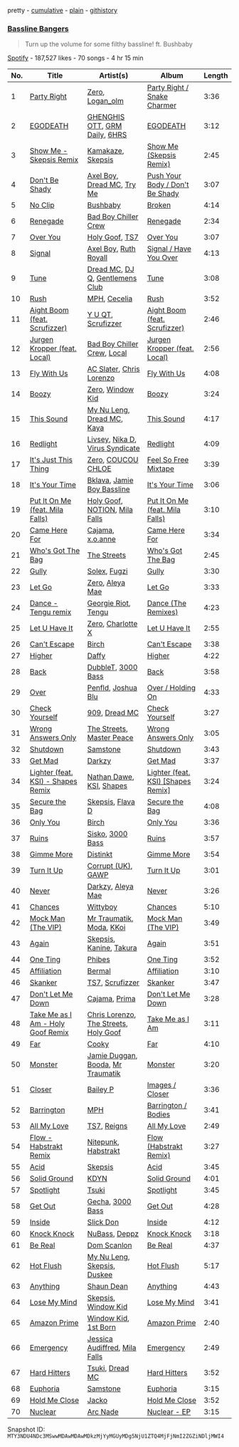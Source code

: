 pretty - [cumulative](/playlists/cumulative/37i9dQZF1DX13R6rBZEpj7.md) - [plain](/playlists/plain/37i9dQZF1DX13R6rBZEpj7) - [githistory](https://github.githistory.xyz/mackorone/spotify-playlist-archive/blob/main/playlists/plain/37i9dQZF1DX13R6rBZEpj7)

### [Bassline Bangers](https://open.spotify.com/playlist/37i9dQZF1DX13R6rBZEpj7)

> Turn up the volume for some filthy bassline! ft\. Bushbaby

[Spotify](https://open.spotify.com/user/spotify) - 187,527 likes - 70 songs - 4 hr 15 min

| No. | Title | Artist(s) | Album | Length |
|---|---|---|---|---|
| 1 | [Party Right](https://open.spotify.com/track/6cS27V3QGz0WdRqSRioDu3) | [Zero](https://open.spotify.com/artist/6ocDQwCTkVro3cmejcF1DH), [Logan\_olm](https://open.spotify.com/artist/7ezXYwQkPrEkSXdVsFowz0) | [Party Right / Snake Charmer](https://open.spotify.com/album/1ZDew2sa32OfMmXnUJCzBx) | 3:36 |
| 2 | [EGODEATH](https://open.spotify.com/track/6yrMWKRUdGZ8He2TibxkCo) | [GHENGHIS OTT](https://open.spotify.com/artist/5QK20C8SnSQhtYwEL5wrbO), [GRM Daily](https://open.spotify.com/artist/4PCeJ2EIn3YtzYYRsHHWyy), [6HRS](https://open.spotify.com/artist/64aAUlycnpUelu81j7FPi0) | [EGODEATH](https://open.spotify.com/album/22fzZWdUIIywKnUPiSZ6D4) | 3:12 |
| 3 | [Show Me \- Skepsis Remix](https://open.spotify.com/track/7EfCX1JJcvCtul38U9PBRB) | [Kamakaze](https://open.spotify.com/artist/6C0Tazx8fb7cJIhm2s2Ttm), [Skepsis](https://open.spotify.com/artist/6DnQYUjtYusK9QJts9HqSC) | [Show Me \(Skepsis Remix\)](https://open.spotify.com/album/3KQMAgCDCdTzqCjWPRvaPY) | 2:45 |
| 4 | [Don't Be Shady](https://open.spotify.com/track/6WFwfQuDSWdPkG7PkJcAyf) | [Axel Boy](https://open.spotify.com/artist/4DabGEOrvBxxta0YlaaJpJ), [Dread MC](https://open.spotify.com/artist/2U5JmM5bTJuARrzQYnDAKn), [Try Me](https://open.spotify.com/artist/5F7UnHRhLHiqANbzjdssT3) | [Push Your Body / Don't Be Shady](https://open.spotify.com/album/1w95IkFLU1zhLc0oGlaAAs) | 3:07 |
| 5 | [No Clip](https://open.spotify.com/track/1TQVU0gGIRUUzlZLVAbojX) | [Bushbaby](https://open.spotify.com/artist/6YYg4TQoF8cp50IuM2vU4C) | [Broken](https://open.spotify.com/album/6oPo89O2VgvSqY4JBd7xh3) | 4:14 |
| 6 | [Renegade](https://open.spotify.com/track/2QWXmgMXYp1UM3LyHVaAFe) | [Bad Boy Chiller Crew](https://open.spotify.com/artist/5SRr4ZJMoygWecytkIwlaV) | [Renegade](https://open.spotify.com/album/0HlsaMsBjldN8ilQkkF4G8) | 2:34 |
| 7 | [Over You](https://open.spotify.com/track/7qm3YjedUCXH2p58VLwUHi) | [Holy Goof](https://open.spotify.com/artist/2gNmFyBanPG1slh2pHnCtU), [TS7](https://open.spotify.com/artist/4EV6hgVc6KD0SFOIJJLFki) | [Over You](https://open.spotify.com/album/2CGESyjnHOzZiisdclbMLr) | 3:07 |
| 8 | [Signal](https://open.spotify.com/track/2pdswR1p29SsJNP6Zl7d05) | [Axel Boy](https://open.spotify.com/artist/4DabGEOrvBxxta0YlaaJpJ), [Ruth Royall](https://open.spotify.com/artist/68mfV6tyHCTHZrNWNbVXmu) | [Signal / Have You Over](https://open.spotify.com/album/1i685TMCvqmUHQc9ZcGqf4) | 4:13 |
| 9 | [Tune](https://open.spotify.com/track/7ske1qDeuRwD933vcnD3OS) | [Dread MC](https://open.spotify.com/artist/2U5JmM5bTJuARrzQYnDAKn), [DJ Q](https://open.spotify.com/artist/7dDPt2xIGymSDddx80OfF1), [Gentlemens Club](https://open.spotify.com/artist/58MEqEE2029jp6KTWTt1hO) | [Tune](https://open.spotify.com/album/0wN5zaRkX38Eh8U8myFobq) | 3:08 |
| 10 | [Rush](https://open.spotify.com/track/2a9hp6HbEtzUQBLv5C81mw) | [MPH](https://open.spotify.com/artist/62SCu33InHVq97VaWw3eof), [Cecelia](https://open.spotify.com/artist/6LtDEad7bRcRxBKQoiFAlI) | [Rush](https://open.spotify.com/album/2eZsDmAcZj27p3B73kbcYp) | 3:52 |
| 11 | [Aight Boom \(feat\. Scrufizzer\)](https://open.spotify.com/track/75GSsRPXsU16dUd5uVAbHX) | [Y U QT](https://open.spotify.com/artist/0tpkcjoMduNpT0FnpNYZiV), [Scrufizzer](https://open.spotify.com/artist/3JmGsgVoGUN1Ro1jLfi7k1) | [Aight Boom \(feat\. Scrufizzer\)](https://open.spotify.com/album/086oqWH3xfRrtg39eiJGLC) | 2:46 |
| 12 | [Jurgen Kropper \(feat\. Local\)](https://open.spotify.com/track/0DpElLiFInntCcT2slRz0I) | [Bad Boy Chiller Crew](https://open.spotify.com/artist/5SRr4ZJMoygWecytkIwlaV), [Local](https://open.spotify.com/artist/5pNualCkz8Fih2WjCYwEZ2) | [Jurgen Kropper \(feat\. Local\)](https://open.spotify.com/album/5XkV6u3hRL9solQEtJHrrp) | 2:56 |
| 13 | [Fly With Us](https://open.spotify.com/track/0aEIw4siCqZ8hlDrvtlRep) | [AC Slater](https://open.spotify.com/artist/6EqFMCnVGBRNmwPlk2f3Uc), [Chris Lorenzo](https://open.spotify.com/artist/7tm9Tuc70geXOOyKhtZHIj) | [Fly With Us](https://open.spotify.com/album/6IwSRKffabEdwOZvUjght0) | 4:08 |
| 14 | [Boozy](https://open.spotify.com/track/1gmlkortUXcobzlQ6qX6Bz) | [Zero](https://open.spotify.com/artist/6ocDQwCTkVro3cmejcF1DH), [Window Kid](https://open.spotify.com/artist/0Gt5eU7AuKfotkBLgjyg9p) | [Boozy](https://open.spotify.com/album/1cT6efIFKOycty0LVw6ciU) | 3:24 |
| 15 | [This Sound](https://open.spotify.com/track/5sQoVIKIgJnPkjZoq42AhX) | [My Nu Leng](https://open.spotify.com/artist/2rChxbkkh2U5ZrPuShKmTZ), [Dread MC](https://open.spotify.com/artist/2U5JmM5bTJuARrzQYnDAKn), [Kaya](https://open.spotify.com/artist/2ZQgZayNg80uKN5pjwv30k) | [This Sound](https://open.spotify.com/album/3tvCBG7axwQrj57zrurbws) | 4:17 |
| 16 | [Redlight](https://open.spotify.com/track/2vJ707HOqiCUmvuk2OsdDo) | [Livsey](https://open.spotify.com/artist/3NTztqzlD6wmkIMRwvurdL), [Nika D](https://open.spotify.com/artist/4rhvvviNTpgE0r6A3Vb5nG), [Virus Syndicate](https://open.spotify.com/artist/0NV5eY4Jzg4ldg2ikGnV4n) | [Redlight](https://open.spotify.com/album/7CZx4YfWKTwCnSUpduSX0o) | 4:09 |
| 17 | [It's Just This Thing](https://open.spotify.com/track/1PzMiuvUMQRKfxxNsPAjZR) | [Zero](https://open.spotify.com/artist/6ocDQwCTkVro3cmejcF1DH), [COUCOU CHLOE](https://open.spotify.com/artist/5xmw3tD4MbvhA1ay1U0HEC) | [Feel So Free Mixtape](https://open.spotify.com/album/4dHbS7oUzTsbkc0SPRhTWB) | 3:39 |
| 18 | [It's Your Time](https://open.spotify.com/track/3Q6T8sRZWec7A4U48jL9Wa) | [Bklava](https://open.spotify.com/artist/71t5uC7AYxisT7Z55Y2Kqd), [Jamie Boy Bassline](https://open.spotify.com/artist/0PQWIA1vcMBaOSBXnFgpLj) | [It's Your Time](https://open.spotify.com/album/4ZRW6aNvq4ec59GX7U5jTt) | 3:06 |
| 19 | [Put It On Me \(feat\. Mila Falls\)](https://open.spotify.com/track/1VO8LC2PyM13d1LxE6KLSc) | [Holy Goof](https://open.spotify.com/artist/2gNmFyBanPG1slh2pHnCtU), [NOTION](https://open.spotify.com/artist/1uRVM0wBdtyEuU582EeKJM), [Mila Falls](https://open.spotify.com/artist/5m1yocXnIqkhC8dyQQd6Ve) | [Put It On Me \(feat\. Mila Falls\)](https://open.spotify.com/album/23vTWjk8a8kz5XaH9Z2Z2U) | 3:10 |
| 20 | [Came Here For](https://open.spotify.com/track/4HOynjWGYD0JGHi7swaHFm) | [Cajama](https://open.spotify.com/artist/3YiP0AyiXuD61EE5xTaTbY), [x.o.anne](https://open.spotify.com/artist/546wUAx4h02JrN0KPXsIGq) | [Came Here For](https://open.spotify.com/album/5iZUOJ9gkVRGbx5xjYTp5a) | 3:34 |
| 21 | [Who's Got The Bag](https://open.spotify.com/track/0fquu5CejT76HhQejc6q7v) | [The Streets](https://open.spotify.com/artist/4GvOygVQquMaPm8oAc0vXi) | [Who's Got The Bag](https://open.spotify.com/album/7wqAIus994VXs9LH05VxdZ) | 2:45 |
| 22 | [Gully](https://open.spotify.com/track/4XpseHcAaQbfUugViy1oav) | [Solex](https://open.spotify.com/artist/4sEjCapdcBsTMA0lj1Ep4G), [Fugzi](https://open.spotify.com/artist/7bxrsA8nztT5Gf4E3dRLWc) | [Gully](https://open.spotify.com/album/540DGYXSZ8c1MOMlxug0QQ) | 3:30 |
| 23 | [Let Go](https://open.spotify.com/track/6TtKgnMlm2HhDPT1oHglfW) | [Zero](https://open.spotify.com/artist/6ocDQwCTkVro3cmejcF1DH), [Aleya Mae](https://open.spotify.com/artist/2O1Sw6WZ4ZVtIQO5LZIOjb) | [Let Go](https://open.spotify.com/album/4fMO4OlnCis4oiu2UxADOI) | 3:33 |
| 24 | [Dance \- Tengu remix](https://open.spotify.com/track/5wVsRQKP6xt4Z82QQDJA2f) | [Georgie Riot](https://open.spotify.com/artist/658we9fIJkrorlUIcDzsHi), [Tengu](https://open.spotify.com/artist/2W15C6WH5xh4r8aPGiiw4o) | [Dance \(The Remixes\)](https://open.spotify.com/album/21Gn31tVzHqLQwQBrDbKGW) | 4:23 |
| 25 | [Let U Have It](https://open.spotify.com/track/4ZhbxBYEqsuyk61ZBhgrBW) | [Zero](https://open.spotify.com/artist/6ocDQwCTkVro3cmejcF1DH), [Charlotte X](https://open.spotify.com/artist/5KEaTilneqGJ2SUc6ilfDS) | [Let U Have It](https://open.spotify.com/album/59ioF1E2Sbpfwy5Rwpt3Sj) | 2:55 |
| 26 | [Can't Escape](https://open.spotify.com/track/5oqQuROoAAc3FEQ2D8svfR) | [Birch](https://open.spotify.com/artist/30XFjY5QiLhaU51gQGAKNv) | [Can't Escape](https://open.spotify.com/album/5EJSTSrxAHGlZS1Ar1Bhwp) | 3:38 |
| 27 | [Higher](https://open.spotify.com/track/0ToozEOeZ9UR0y1rbSj9Kv) | [Daffy](https://open.spotify.com/artist/5zEIBKFTSWVmzLcDiCUlZF) | [Higher](https://open.spotify.com/album/1KD01E2RBcy8JDDFa0YUlU) | 4:22 |
| 28 | [Back](https://open.spotify.com/track/54qy9HFmqlgtngpatAAAPp) | [DubbleT](https://open.spotify.com/artist/0qFd9z9Shj28sgoLwKr0Af), [3000 Bass](https://open.spotify.com/artist/6J3C2BgdZTvYCIoCTzybDM) | [Back](https://open.spotify.com/album/4anFbEJ3IamNPrz66GJZpD) | 3:58 |
| 29 | [Over](https://open.spotify.com/track/3hctz1DZDroVD2i26nGtLQ) | [Penfld](https://open.spotify.com/artist/0ZcCXqoqA3t1pJiK3kiFbZ), [Joshua Blu](https://open.spotify.com/artist/1HF6XJU6BW3gu4vL4rxkd5) | [Over / Holding On](https://open.spotify.com/album/6JsTt3BENeBQSdVhEfj5TH) | 4:33 |
| 30 | [Check Yourself](https://open.spotify.com/track/3CBdMIBhkAffORLkygycWR) | [909](https://open.spotify.com/artist/1BGPK5MFxGtMlDfMym8fQF), [Dread MC](https://open.spotify.com/artist/2U5JmM5bTJuARrzQYnDAKn) | [Check Yourself](https://open.spotify.com/album/7HlM6tx37YlyZtIBIdsjFl) | 3:27 |
| 31 | [Wrong Answers Only](https://open.spotify.com/track/4aHi701FKuFYj7QSeSEftV) | [The Streets](https://open.spotify.com/artist/4GvOygVQquMaPm8oAc0vXi), [Master Peace](https://open.spotify.com/artist/4GNHtO2iEJ09r4JNTlqnO9) | [Wrong Answers Only](https://open.spotify.com/album/1mXBGKqlNCIglHpT3AbhN2) | 3:05 |
| 32 | [Shutdown](https://open.spotify.com/track/4gIm8QiIZrLb4UAn4JUXdP) | [Samstone](https://open.spotify.com/artist/0akEEdGffTxMJpd0CMInhY) | [Shutdown](https://open.spotify.com/album/1uMBr5KbMr7jDxJCrc3iZT) | 3:43 |
| 33 | [Get Mad](https://open.spotify.com/track/3DCBwvEQDnGoYVjdoTa6hI) | [Darkzy](https://open.spotify.com/artist/7Ecng98JLorpsVdazNr0Ry) | [Get Mad](https://open.spotify.com/album/4OO0IkgyFv0EMMgiB3eD0f) | 3:37 |
| 34 | [Lighter \(feat\. KSI\) \- Shapes Remix](https://open.spotify.com/track/3SMyy85TGAxfH7NYu65ujO) | [Nathan Dawe](https://open.spotify.com/artist/2gduEC76ry33RVurAvT05p), [KSI](https://open.spotify.com/artist/1nzgtKYFckznkcVMR3Gg4z), [Shapes](https://open.spotify.com/artist/1bZ8OZoO6E3KRtXQrYVNaw) | [Lighter \(feat\. KSI\) \[Shapes Remix\]](https://open.spotify.com/album/3qKcrBnDpoJoGGdNUyi7d2) | 3:24 |
| 35 | [Secure the Bag](https://open.spotify.com/track/3cy2jsGqXCDVGyWzVQ9tu0) | [Skepsis](https://open.spotify.com/artist/6DnQYUjtYusK9QJts9HqSC), [Flava D](https://open.spotify.com/artist/682SntJ7VKoFfssPfDAmDZ) | [Secure the Bag](https://open.spotify.com/album/1r4AXEEkYShSDf7iGTNmuL) | 4:08 |
| 36 | [Only You](https://open.spotify.com/track/4HlC9ErrBHGjEDPD1YSjMe) | [Birch](https://open.spotify.com/artist/30XFjY5QiLhaU51gQGAKNv) | [Only You](https://open.spotify.com/album/6JYhu5VWLYjZYvKkNaLX1U) | 3:36 |
| 37 | [Ruins](https://open.spotify.com/track/7ADvgniUzfEEh2eTqgpkz8) | [Sisko](https://open.spotify.com/artist/0helc55eMzPEXyUqV0qZt3), [3000 Bass](https://open.spotify.com/artist/6J3C2BgdZTvYCIoCTzybDM) | [Ruins](https://open.spotify.com/album/01BZZCEXgzCdHDx8fWcVpv) | 3:57 |
| 38 | [Gimme More](https://open.spotify.com/track/3XOOjp4OcQV7ChnJkZpMkN) | [Distinkt](https://open.spotify.com/artist/55hWlrQE8eBgArfN6nAWug) | [Gimme More](https://open.spotify.com/album/24EFMVdTNui57FEIvcQ8DN) | 3:54 |
| 39 | [Turn It Up](https://open.spotify.com/track/2x3Ho0q8Jlg4oeKLplVNF3) | [Corrupt \(UK\)](https://open.spotify.com/artist/0cUPXn0AOgVrI413vJgBAJ), [GAWP](https://open.spotify.com/artist/7nRbEJhGU1wq3sEuQelrzb) | [Turn It Up](https://open.spotify.com/album/3CYXvbET6O38TCv5fHHykm) | 3:01 |
| 40 | [Never](https://open.spotify.com/track/43NLj97L6PQUQ05HyZJmQZ) | [Darkzy](https://open.spotify.com/artist/7Ecng98JLorpsVdazNr0Ry), [Aleya Mae](https://open.spotify.com/artist/2O1Sw6WZ4ZVtIQO5LZIOjb) | [Never](https://open.spotify.com/album/7u24MlEFH8OrFG3RI0pMr5) | 3:26 |
| 41 | [Chances](https://open.spotify.com/track/5szLalLSHItSzMOEqagjwn) | [Wittyboy](https://open.spotify.com/artist/3SgLMH12f6V9dfSW2QPgAw) | [Chances](https://open.spotify.com/album/64QsrEsgFAN6nnxonRjsYP) | 5:10 |
| 42 | [Mock Man \(The VIP\)](https://open.spotify.com/track/2WCpgTEYu5cgIIokqQhqzW) | [Mr Traumatik](https://open.spotify.com/artist/2ZKsAq380W6XWsyWyuKv3Z), [Moda](https://open.spotify.com/artist/2FTs2DgO1R1eDG14O0Fh0v), [KKoi](https://open.spotify.com/artist/67Op2PSJg4SjmqfWNIaQwC) | [Mock Man \(The VIP\)](https://open.spotify.com/album/5cv4DHsHnpJtSfVLAQbb6g) | 3:49 |
| 43 | [Again](https://open.spotify.com/track/4ZKyMOBSd2M7yTDEoa2LlP) | [Skepsis](https://open.spotify.com/artist/6DnQYUjtYusK9QJts9HqSC), [Kanine](https://open.spotify.com/artist/1KiNUGL3r0GgyLwqYCY1yV), [Takura](https://open.spotify.com/artist/4n81jTX3LJ7zxNr6Ss8PkQ) | [Again](https://open.spotify.com/album/0O8csLJ3maexykCLSmehZd) | 3:51 |
| 44 | [One Ting](https://open.spotify.com/track/0kxVhuTPJMtAP3dj9Q7tuG) | [Phibes](https://open.spotify.com/artist/21VZgcYa29ZVvRQzmUNakx) | [One Ting](https://open.spotify.com/album/51lQCt9KSngVbAqR4Qvc8E) | 3:52 |
| 45 | [Affiliation](https://open.spotify.com/track/74OHEZCii7GYJqqEIHPYb0) | [Bermal](https://open.spotify.com/artist/2I50LWeOqOFm3bagM840Nt) | [Affiliation](https://open.spotify.com/album/6viQ5GlaaPHbGLPfIYcEfU) | 3:10 |
| 46 | [Skanker](https://open.spotify.com/track/6h2bwZae3TtaQPN7H4Nzwr) | [TS7](https://open.spotify.com/artist/4EV6hgVc6KD0SFOIJJLFki), [Scrufizzer](https://open.spotify.com/artist/3JmGsgVoGUN1Ro1jLfi7k1) | [Skanker](https://open.spotify.com/album/1RCj9Ix2fIuV633QXLzJ48) | 3:47 |
| 47 | [Don't Let Me Down](https://open.spotify.com/track/4dGspblo1g4D5yyYrwBri1) | [Cajama](https://open.spotify.com/artist/3YiP0AyiXuD61EE5xTaTbY), [Prima](https://open.spotify.com/artist/48mKSP3Udy0jlAXG7uv3lX) | [Don't Let Me Down](https://open.spotify.com/album/2mkvOo2qTskjUU8TLmvgxl) | 3:28 |
| 48 | [Take Me as I Am \- Holy Goof Remix](https://open.spotify.com/track/7bPkaPxJFBqyieS9HtDx4Q) | [Chris Lorenzo](https://open.spotify.com/artist/7tm9Tuc70geXOOyKhtZHIj), [The Streets](https://open.spotify.com/artist/4GvOygVQquMaPm8oAc0vXi), [Holy Goof](https://open.spotify.com/artist/2gNmFyBanPG1slh2pHnCtU) | [Take Me as I Am](https://open.spotify.com/album/0ENUjXIwpXUtga0c4P1BHc) | 3:11 |
| 49 | [Far](https://open.spotify.com/track/0bVqiSfH3YnFnRPNHgAMuR) | [Cooky](https://open.spotify.com/artist/1gIG3PQXZfplVilbDBdzap) | [Far](https://open.spotify.com/album/3zoa4ZVBL7McPiAI3EAUjQ) | 4:10 |
| 50 | [Monster](https://open.spotify.com/track/1UfJuFf3V0DfFigaURj3yJ) | [Jamie Duggan](https://open.spotify.com/artist/0MOlBnjY7mmwqxQpFuysB8), [Booda](https://open.spotify.com/artist/1qW7b6PBEfdvzVvZ5bAre6), [Mr Traumatik](https://open.spotify.com/artist/2ZKsAq380W6XWsyWyuKv3Z) | [Monster](https://open.spotify.com/album/3nX64Yz5zsL9GfAS7YJmck) | 3:20 |
| 51 | [Closer](https://open.spotify.com/track/21xzkkfeDUsPXyxZmiGGpM) | [Bailey P](https://open.spotify.com/artist/7MJpKixo6xeRETtQC1KFHd) | [Images / Closer](https://open.spotify.com/album/0zRA2049WBLpWo0m90Fb6B) | 3:36 |
| 52 | [Barrington](https://open.spotify.com/track/13UkLkxFcO890QCWwaYW9c) | [MPH](https://open.spotify.com/artist/62SCu33InHVq97VaWw3eof) | [Barrington / Bodies](https://open.spotify.com/album/5FWII16ZTq6HfCMvdpqCTQ) | 3:41 |
| 53 | [All My Love](https://open.spotify.com/track/1v0pYeyqnuqVXfwvT4VodR) | [TS7](https://open.spotify.com/artist/4EV6hgVc6KD0SFOIJJLFki), [Reigns](https://open.spotify.com/artist/4tKUuPctyFQus63BKH4JtG) | [All My Love](https://open.spotify.com/album/1aNYbx5BHK36hFD5bbXW98) | 2:49 |
| 54 | [Flow \- Habstrakt Remix](https://open.spotify.com/track/4oSebgS2hJQ9ZTkZwq2kUd) | [Nitepunk](https://open.spotify.com/artist/6iPbI11utXY9CVhX6SPXEg), [Habstrakt](https://open.spotify.com/artist/1YYJxpOXYk1z1WtqdeLMkn) | [Flow \(Habstrakt Remix\)](https://open.spotify.com/album/2m7F7EZT7uXsPEvGwqvPuI) | 3:27 |
| 55 | [Acid](https://open.spotify.com/track/34GR9jBULKi91lqNSo5og7) | [Skepsis](https://open.spotify.com/artist/6DnQYUjtYusK9QJts9HqSC) | [Acid](https://open.spotify.com/album/6OqBUNn9xm5YCEWGAjUWTg) | 3:45 |
| 56 | [Solid Ground](https://open.spotify.com/track/5rPEJbUTX6yaznk9V78jQZ) | [KDYN](https://open.spotify.com/artist/3LzEsI7g7Siu0bVOBR0OLi) | [Solid Ground](https://open.spotify.com/album/6bVBjsTZcvTMDr5sjzgVsJ) | 4:01 |
| 57 | [Spotlight](https://open.spotify.com/track/1tZJyJ6kx1ALJSM4EYDe45) | [Tsuki](https://open.spotify.com/artist/2yJbiseBZFvrCK5GueLnk7) | [Spotlight](https://open.spotify.com/album/3Ypt6xmMLao0waxTaj1zpa) | 3:45 |
| 58 | [Get Out](https://open.spotify.com/track/16HM1ygA3tOEQes2HGduhL) | [Gecha](https://open.spotify.com/artist/1hZ5jgkS8PQxUQTf62pubC), [3000 Bass](https://open.spotify.com/artist/6J3C2BgdZTvYCIoCTzybDM) | [Get Out](https://open.spotify.com/album/0FQwBMJPZUMZkghS8wJRr2) | 4:28 |
| 59 | [Inside](https://open.spotify.com/track/6y83sAg5Mx81YSzKSUw36j) | [Slick Don](https://open.spotify.com/artist/3ejOLECzr9WSVFeIc1Tf7k) | [Inside](https://open.spotify.com/album/4JvQ6sH4NsLqABE1qG6dy6) | 4:12 |
| 60 | [Knock Knock](https://open.spotify.com/track/19SBdTkyhMdRDNxpydbxzc) | [NuBass](https://open.spotify.com/artist/5Nd61ppMOQbbtF1HV13kBO), [Deppz](https://open.spotify.com/artist/7jhS9dwK214Tp1KgEVfyd2) | [Knock Knock](https://open.spotify.com/album/1wCezsULBQ87NvJ3u2bTQ2) | 3:18 |
| 61 | [Be Real](https://open.spotify.com/track/3i4xoeUihdScqGDnvkCFXb) | [Dom Scanlon](https://open.spotify.com/artist/2EhXwW8eckYjHTFWX1f49P) | [Be Real](https://open.spotify.com/album/3prkw0bYIfiZT0Q9Gmz431) | 4:37 |
| 62 | [Hot Flush](https://open.spotify.com/track/3Pwcb7LvFeCexk1QzZo225) | [My Nu Leng](https://open.spotify.com/artist/2rChxbkkh2U5ZrPuShKmTZ), [Skepsis](https://open.spotify.com/artist/6DnQYUjtYusK9QJts9HqSC), [Duskee](https://open.spotify.com/artist/3f2xeagPNM6X9FktDTIudH) | [Hot Flush](https://open.spotify.com/album/4lKHOh8edLTDSrPgPQ5QDn) | 5:17 |
| 63 | [Anything](https://open.spotify.com/track/165zMkyh2bVwtu8mAhdTTz) | [Shaun Dean](https://open.spotify.com/artist/1vmJBUoJ6Z4JqU4mlw1bPC) | [Anything](https://open.spotify.com/album/6AT2jvuQd9G0qs02hbLpCy) | 4:43 |
| 64 | [Lose My Mind](https://open.spotify.com/track/1Nv1cCXJoI59N4ep7wZ3mw) | [Skepsis](https://open.spotify.com/artist/6DnQYUjtYusK9QJts9HqSC), [Window Kid](https://open.spotify.com/artist/0Gt5eU7AuKfotkBLgjyg9p) | [Lose My Mind](https://open.spotify.com/album/2QDNm8JYyT7eo6B9EVzrZc) | 3:41 |
| 65 | [Amazon Prime](https://open.spotify.com/track/7KMqFgnOWEIBPayRCLx7NI) | [Window Kid](https://open.spotify.com/artist/0Gt5eU7AuKfotkBLgjyg9p), [1st Born](https://open.spotify.com/artist/1KBcM1utBexIFa20pstSMb) | [Amazon Prime](https://open.spotify.com/album/2GY4CND4eFzrv4QwW3zNA9) | 2:40 |
| 66 | [Emergency](https://open.spotify.com/track/1J2vZvRwW6xjIlsZsydkCO) | [Jessica Audiffred](https://open.spotify.com/artist/4odLDriBk6oEZotzLPTSnD), [Mila Falls](https://open.spotify.com/artist/5m1yocXnIqkhC8dyQQd6Ve) | [Emergency](https://open.spotify.com/album/6amlh9MV3y02Lj1cJtcoHE) | 2:49 |
| 67 | [Hard Hitters](https://open.spotify.com/track/1QVQdgkRXRD4WON1AHvs1k) | [Tsuki](https://open.spotify.com/artist/2yJbiseBZFvrCK5GueLnk7), [Dread MC](https://open.spotify.com/artist/2U5JmM5bTJuARrzQYnDAKn) | [Hard Hitters](https://open.spotify.com/album/2uKCc6oR55TkMuSGTYJIyK) | 3:52 |
| 68 | [Euphoria](https://open.spotify.com/track/0GES2nyDZvfxIaJmFLmtvz) | [Samstone](https://open.spotify.com/artist/0akEEdGffTxMJpd0CMInhY) | [Euphoria](https://open.spotify.com/album/2OvdtkZEyFn4LQeCkgrSBh) | 3:15 |
| 69 | [Hold Me Close](https://open.spotify.com/track/5UM597AY45L1gpRsLdslRu) | [Jacko](https://open.spotify.com/artist/4HBwYjwyfn1X6KO6PqY9ia) | [Hold Me Close](https://open.spotify.com/album/6kdTGKNxuMUgQ50WhIdVpg) | 3:52 |
| 70 | [Nuclear](https://open.spotify.com/track/3OWUGei3PnLi5pqAl68fhZ) | [Arc Nade](https://open.spotify.com/artist/57dmsH0BOHyhumBwhL2zqL) | [Nuclear \- EP](https://open.spotify.com/album/6Y5fwzWmzx1kgIPUUybmNa) | 3:15 |

Snapshot ID: `MTY3NDU4NDc3MSwwMDAwMDAwMDkzMjYyMGUyMDg5NjU1ZTQ4MjFjNmI2ZGZiNDljMWI4`
